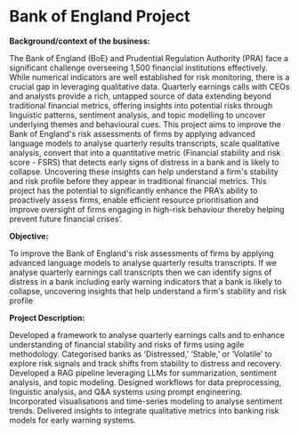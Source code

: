 # Bank of England Project

**Background/context of the business:**

The Bank of England (BoE) and Prudential Regulation Authority (PRA) face a significant challenge overseeing 1,500 financial institutions effectively. While numerical indicators are well established for risk monitoring, there is a crucial gap in leveraging qualitative data.
Quarterly earnings calls with CEOs and analysts provide a rich, untapped source of data extending beyond traditional financial metrics, offering insights into potential risks through linguistic patterns, sentiment analysis, and topic modelling to uncover underlying themes and behavioural cues.
This project aims to improve the Bank of England's risk assessments of firms by applying advanced language models to analyse quarterly results transcripts, scale qualitative analysis, convert that into a quantitative metric (Financial stability and risk score - FSRS) that detects early signs of distress in a bank and is likely to collapse. Uncovering these insights can help understand a firm's stability and risk profile before they appear in traditional financial metrics. 
This project has the potential to significantly enhance the PRA’s ability to proactively assess firms, enable efficient resource prioritisation and improve oversight of firms engaging in high-risk behaviour thereby helping prevent future financial crises’.

**Objective:**

To improve the Bank of England's risk assessments of firms by applying advanced language models to analyse quarterly results transcripts. 
If we analyse quarterly earnings call transcripts then we can identify signs of distress in a bank including early warning indicators that a bank is likely to collapse, uncovering insights that help understand a firm's stability and risk profile


**Project Description:**

Developed a framework to analyse quarterly earnings calls and to enhance understanding of financial stability and risks of firms using agile methodology. Categorised banks as ‘Distressed,’ ‘Stable,’ or ‘Volatile’ to explore risk signals and track shifts from stability to distress and recovery. Developed a RAG pipeline leveraging LLMs for summarization, sentiment analysis, and topic modeling. Designed workflows for data preprocessing, linguistic analysis, and Q&A systems using prompt engineering. Incorporated visualisations and time-series modeling to analyse sentiment trends. Delivered insights to integrate qualitative metrics into banking risk models for early warning systems.

